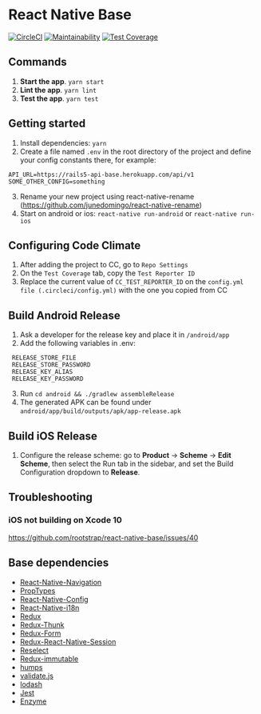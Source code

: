 # React Native Base

[![CircleCI](https://circleci.com/gh/rootstrap/react-native-base.svg?style=shield)](https://circleci.com/gh/rootstrap/react-native-base)
[![Maintainability](https://api.codeclimate.com/v1/badges/8bb29bcea21bb5dda316/maintainability)](https://codeclimate.com/github/rootstrap/react-native-base/maintainability)
[![Test Coverage](https://api.codeclimate.com/v1/badges/8bb29bcea21bb5dda316/test_coverage)](https://codeclimate.com/github/rootstrap/react-native-base/test_coverage)

## Commands
1. **Start the app**. `yarn start`
2. **Lint the app**. `yarn lint`
3. **Test the app**. `yarn test`

## Getting started
1. Install dependencies: `yarn`
2. Create a file named `.env` in the root directory of the project and define your config constants there, for example:
```
API_URL=https://rails5-api-base.herokuapp.com/api/v1
SOME_OTHER_CONFIG=something
```
3. Rename your new project using react-native-rename (https://github.com/junedomingo/react-native-rename)
4. Start on android or ios: `react-native run-android` or `react-native run-ios`

## Configuring Code Climate
1. After adding the project to CC, go to `Repo Settings`
2. On the `Test Coverage` tab, copy the `Test Reporter ID`
3. Replace the current value of `CC_TEST_REPORTER_ID` on the `config.yml file (.circleci/config.yml)` with the one you copied from CC

## Build Android Release
1. Ask a developer for the release key and place it in `/android/app`
2. Add the following variables in .env:
 ```
  RELEASE_STORE_FILE
  RELEASE_STORE_PASSWORD
  RELEASE_KEY_ALIAS
  RELEASE_KEY_PASSWORD
  ```
3. Run `cd android && ./gradlew assembleRelease`
4. The generated APK can be found under `android/app/build/outputs/apk/app-release.apk`

## Build iOS Release
1. Configure the release scheme: go to **Product** -> **Scheme** -> **Edit Scheme**, then select the Run tab in the sidebar, and set the Build Configuration dropdown to **Release**.

## Troubleshooting

### iOS not building on Xcode 10

https://github.com/rootstrap/react-native-base/issues/40

## Base dependencies
- [React-Native-Navigation](https://github.com/wix/react-native-navigation)
- [PropTypes](https://github.com/facebook/prop-types)
- [React-Native-Config](https://github.com/luggit/react-native-config)
- [React-Native-i18n](https://github.com/AlexanderZaytsev/react-native-i18n)
- [Redux](https://github.com/reduxjs/redux)
- [Redux-Thunk](https://github.com/reduxjs/redux-thunk)
- [Redux-Form](https://github.com/erikras/redux-form)
- [Redux-React-Native-Session](https://github.com/bernabe9/redux-react-native-session)
- [Reselect](https://github.com/reduxjs/reselect)
- [Redux-immutable](https://github.com/gajus/redux-immutable)
- [humps](https://github.com/domchristie/humps)
- [validate.js](https://github.com/ansman/validate.js)
- [lodash](https://github.com/lodash/lodash)
- [Jest](https://github.com/facebook/jest)
- [Enzyme](https://github.com/airbnb/enzyme)
